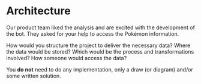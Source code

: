 # Architecture

Our product team liked the analysis and are excited with the development of the bot. They asked for your help to access the Pokémon information.

How would you structure the project to deliver the necessary data? Where the data would be stored? Which would be the process and transformations involved? How someone would access the data?

You **do not** need to do any implementation, only a draw (or diagram) and/or some written solution.
